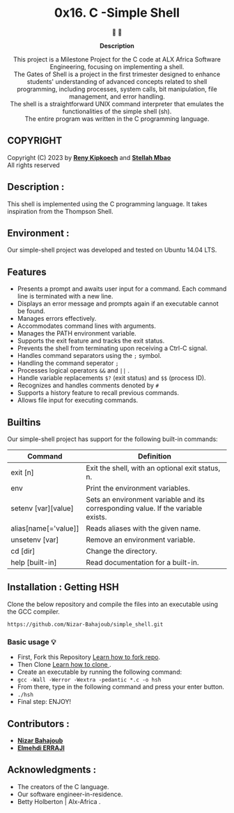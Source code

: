 <h1 align="center">
   0x16. C -Simple Shell
</h1>

<p align="center">
   📄 🚀 
</p>

<p align="center">
  <strong>
    Description
  </strong>
</p>

<p align="center">
This project is a Milestone Project for the C code at ALX Africa Software Engineering, focusing on implementing a shell. </br>
The Gates of Shell is a project in the first trimester designed to enhance students' understanding of advanced concepts related to shell programming, including processes, system calls, bit manipulation, file management, and error handling. </br>
The shell is a straightforward UNIX command interpreter that emulates the functionalities of the simple shell (sh). </br>
The entire program was written in the C programming language.
</p>

## COPYRIGHT
Copyright (C) 2023 by [**Reny Kipkoech**](https://github.com/Mehdi-tech-alt) and [**Stellah Mbao**](https://github.com/Nizar-Bahajoub) </br>
All rights reserved

 ## Description :

This shell is implemented using the C programming language.
It takes inspiration from the Thompson Shell.


## Environment :

Our simple-shell project was developed and tested on Ubuntu 14.04 LTS.

## Features
* Presents a prompt and awaits user input for a command. Each command line is terminated  with a new line.
* Displays an error message and prompts again if an executable cannot be found.
* Manages errors effectively.
* Accommodates command lines with arguments.
* Manages the PATH environment variable.
* Supports the exit feature and tracks the exit status.
* Prevents the shell from terminating upon receiving a Ctrl-C signal.
* Handles command separators using the `;` symbol.
* Handling the command seperator `;`
* Processes logical operators `&&` and `||` .
* Handle variable replacements `$?`  (exit status) and `$$` (process ID).
* Recognizes and handles comments denoted by  `#`
* Supports a history feature to recall previous commands.
* Allows file input for executing commands.

## Builtins
Our simple-shell project has support for the following built-in commands:

| Command             | Definition                                                                                |
| ------------------- | ----------------------------------------------------------------------------------------- |
| exit [n]            | Exit the shell, with an optional exit status, n.                                          |
| env                 | Print the environment variables.                                                          |
| setenv [var][value] | Sets an environment variable and its corresponding value. If the variable exists.         |
| alias[name[='value]]| Reads aliases with the given name.                                                        |
| unsetenv [var]      | Remove an environment variable.                                                           |
| cd [dir]            | Change the directory.                                                                     |
| help [built-in]     | Read documentation for a built-in.                                                        |


 ## Installation : Getting HSH
 
Clone the below repository and compile the files into an executable using the GCC compiler.
```
https://github.com/Nizar-Bahajoub/simple_shell.git
```

### Basic usage :bulb:
- First, Fork this Repository [Learn how to fork repo](https://docs.github.com/en/github/getting-started-with-github/fork-a-repo).
- Then Clone [Learn how to clone ](https://docs.github.com/en/github/creating-cloning-and-archiving-repositories/cloning-a-repository).
- Create an executable by running the following command:
- `gcc -Wall -Werror -Wextra -pedantic *.c -o hsh`
- From there, type in the following command and press your enter button.
- `./hsh`
- Final step: ENJOY!


## Contributors :
* [**Nizar Bahajoub**](https://github.com/Nizar-Bahajoub)
* [**Elmehdi ERRAJI**](https://github.com/Mehdi-tech-alt)

## Acknowledgments :
- The creators of the C language.
- Our software engineer-in-residence.
- Betty Holberton | Alx-Africa .
